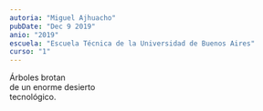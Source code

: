 ```yaml
---
autoria: "Miguel Ajhuacho"
pubDate: "Dec 9 2019"
anio: "2019"
escuela: "Escuela Técnica de la Universidad de Buenos Aires"
curso: "1"
---
```


Árboles brotan\
de un enorme desierto\
tecnológico.
